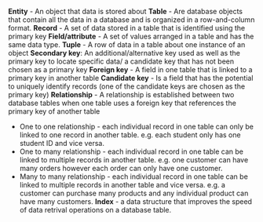 **Entity** - An object that data is stored about
**Table** - Are database objects that contain all the data in a database and is organized in a row-and-column format.
**Record** - A set of data stored in a table that is identified using the primary key 
**Field/attribute** - A set of values arranged in a table and has the same data type.
**Tuple** - A row of data in a table about one instance of an object
**Secondary key**: An additional/alternative key used as well as the primary key to locate specific data/ a candidate key that has not been chosen as a primary key
**Foreign key** - A field in one table that is linked to a primary key in another table
**Candidate key** - Is a field that has the potential to uniquely identify records (one of the candidate keys are chosen as the primary key)
**Relationship** - A relationship is established between two database tables when one table uses a foreign key that references the primary key of another table
- One to one relationship - each individual record in one table can only be linked to one record in another table. e.g. each student only has one student ID and vice versa. 
- One to many relationship - each individual record in one table can be linked to multiple records in another table. e.g. one customer can have many orders however each order can only have one customer.
- Many to many relationship - each individual record in one table can be linked to multiple records in another table and vice versa. e.g. a customer can purchase many products and any individual product can have many customers.
**Index** - a data structure that improves the speed of data retrival operations on a database table. 
